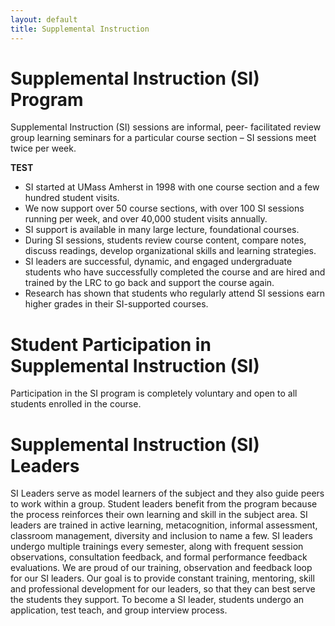 ```yaml
---
layout: default
title: Supplemental Instruction
---
```


# Supplemental Instruction (SI) Program
Supplemental Instruction (SI) sessions are informal, peer- facilitated review group learning seminars for a particular course section – SI sessions meet twice per week.

**TEST**

 * SI started at UMass Amherst in 1998 with one course section and a few hundred student visits.
 * We now support over 50 course sections, with over 100 SI sessions running per week, and over 40,000 student visits annually.
 * SI support is available in many large lecture, foundational courses.
 * During SI sessions, students review course content, compare notes, discuss readings, develop organizational skills and learning strategies.
 * SI leaders are successful, dynamic, and engaged undergraduate students who have successfully completed the course and are hired and trained by the LRC to go back and support the course again.
 * Research has shown that students who regularly attend SI sessions earn higher grades in their SI-supported courses.


# Student Participation in Supplemental Instruction (SI)
Participation in the SI program is completely voluntary and open to all students enrolled in the course.

# Supplemental Instruction (SI) Leaders
SI Leaders serve as model learners of the subject and they also guide peers to work within a group. Student leaders benefit from the program because the process reinforces their own learning and skill in the subject area.  SI leaders are trained in active learning, metacognition, informal assessment, classroom management, diversity and inclusion to name a few. SI leaders undergo multiple trainings every semester, along with frequent session observations, consultation feedback, and formal performance feedback evaluations.  We are proud of our training, observation and feedback loop for our SI leaders. Our goal is to provide constant training, mentoring, skill and professional development for our leaders, so that they can best serve the students they support. To become a SI leader, students undergo an application, test teach, and group interview process. 
